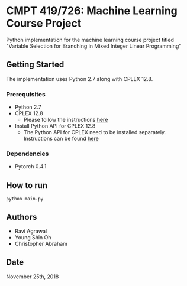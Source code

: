 # CMPT 419/726: Machine Learning Course Project

Python implementation for the machine learning course project titled "Variable Selection for Branching in Mixed Integer Linear Programming"

## Getting Started

The implementation uses Python 2.7 along with CPLEX 12.8.

### Prerequisites
* Python 2.7
* CPLEX 12.8
	* Please follow the instructions [here](https://www.ibm.com/support/knowledgecenter/en/SSSA5P_12.6.2/ilog.odms.studio.help/Optimization_Studio/topics/COS_installing.html)
* Install Python API for CPLEX 12.8
	* The Python API for CPLEX need to be installed separately. Instructions can be found [here](https://www.ibm.com/support/knowledgecenter/SSSA5P_12.8.0/ilog.odms.cplex.help/CPLEX/GettingStarted/topics/set_up/Python_setup.html)

### Dependencies
* Pytorch 0.4.1

## How to run
```
python main.py
```

## Authors
* Ravi Agrawal
* Young Shin Oh
* Christopher Abraham

## Date
November 25th, 2018
